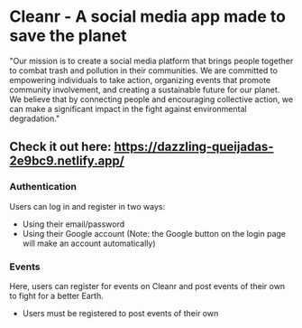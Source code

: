 # Cleanr - A social media app made to save the planet

"Our mission is to create a social media platform that brings people together to combat trash and pollution in their communities. We are committed to empowering individuals to take action, organizing events that promote community involvement, and creating a sustainable future for our planet. We believe that by connecting people and encouraging collective action, we can make a significant impact in the fight against environmental degradation."

## Check it out here: https://dazzling-queijadas-2e9bc9.netlify.app/

### Authentication

Users can log in and register in two ways:
- Using their email/password
- Using their Google account (Note: the Google button on the login page will make an account automatically)

### Events

Here, users can register for events on Cleanr and post events of their own to fight for a better Earth.
- Users must be registered to post events of their own
